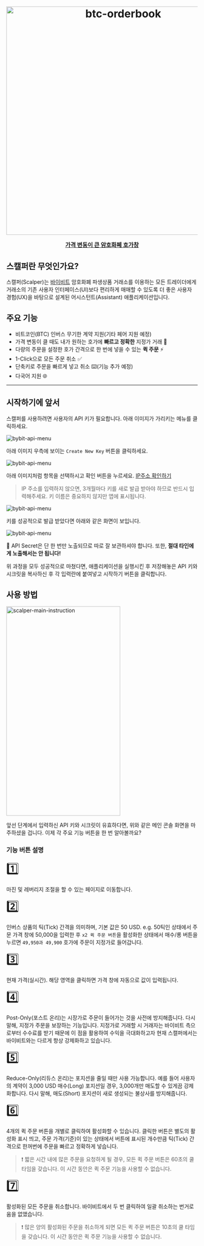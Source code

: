 <h1 align="center">
<div align="center">
  <a href="https://www.bybit.com" target="_blank">
    <img src="./images/btc-orderbook.gif" width="600" alt="btc-orderbook" />
    <div><p style="font-size: 15px; text-decoration: none; cursor: default;">가격 변동이 큰 암호화폐 호가창</p></div>
  </a>
</div>
</h1>

## 스캘퍼란 무엇인가요?

스캘퍼(Scalper)는 [바이비트](https://www.bybit.com/en-US/) 암호화폐 파생상품 거래소를 이용하는 모든 트레이더에게 거래소의 기존 사용자 인터페이스(UI)보다 편리하게 매매할 수 있도록 더 좋은 사용자 경험(UX)을 바탕으로 설계된 어시스턴트(Assistant) 애플리케이션입니다.


## 주요 기능

- 비트코인(BTC) 인버스 무기한 계약 지원(기타 페어 지원 예정)
- 가격 변동이 클 때도 내가 원하는 호가에 **빠르고 정확한** 지정가 거래 📌
- 다량의 주문을 설정한 호가 간격으로 한 번에 넣을 수 있는 **퀵 주문** ⚡️
- 1-Click으로 모든 주문 취소 ✅
- 단축키로 주문을 빠르게 넣고 취소 ⌨️(기능 추가 예정)
- 다국어 지원 🌐

---

## 시작하기에 앞서

스캘퍼를 사용하려면 사용자의 API 키가 필요합니다. 아래 이미지가 가리키는 메뉴를 클릭하세요.

![bybit-api-menu](./images/bybit-api-menu.png)

아래 이미지 우측에 보이는 `Create New Key` 버튼을 클릭하세요.

![bybit-api-menu](./images/create-api-key.png)

아래 이미지처럼 항목을 선택하시고 확인 버튼을 누르세요. [IP주소 확인하기](https://search.naver.com/search.naver?where=nexearch&sm=top_hty&fbm=0&ie=utf8&query=ip%EC%A3%BC%EC%86%8C+%ED%99%95%EC%9D%B8)

> IP 주소를 입력하지 않으면, 3개월마다 키를 새로 발급 받아야 하므로 반드시 입력해주세요. 키 이름은 중요하지 않지만 앱에 표시됩니다.

![bybit-api-menu](./images/create-api-key-2.png)

키를 성공적으로 발급 받았다면 아래와 같은 화면이 보입니다.

![bybit-api-menu](./images/create-api-key-3.png)

🚧 API Secret은 단 한 번만 노출되므로 따로 잘 보관하셔야 합니다. 또한, **절대 타인에게 노출해서는 안 됩니다!**

위 과정을 모두 성공적으로 마쳤다면, 애플리케이션을 실행시킨 후 저장해놓은 API 키와 시크릿을 복사하신 후 각 입력란에 붙여넣고 시작하기 버튼을 클릭합니다.

## 사용 방법

<img src="./images/scalper-main-ko-instruction.png" height="550" width="300" alt="scalper-main-instruction" />

앞선 단계에서 입력하신 API 키와 시크릿이 유효하다면, 위와 같은 메인 콘솔 화면을 마주하셨을 겁니다. 이제 각 주요 기능 버튼을 한 번 알아볼까요?

### 기능 버튼 설명

<div style="font-size: 30px">1️⃣</div>

마진 및 레버리지 조절을 할 수 있는 페이지로 이동합니다.

<div style="font-size: 30px">2️⃣</div>

인버스 상품의 틱(Tick) 간격을 의미하며, 기본 값은 50 USD.
e.g. 50틱인 상태에서 주문 가격 창에 50,000을 입력한 후 `x2 퀵 주문 버튼`을 활성화한 상태에서 매수/롱 버튼을 누르면 `49,950과 49,900` 호가에 주문이 지정가로 들어갑니다.

<div style="font-size: 30px">3️⃣</div>

현재 가격(실시간). 해당 영역을 클릭하면 가격 창에 자동으로 값이 입력됩니다.

<div style="font-size: 30px">4️⃣</div>

Post-Only(포스트 온리)는 시장가로 주문이 들어가는 것을 사전에 방지해줍니다. 다시 말해, 지정가 주문을 보장하는 기능입니다. 지정가로 거래할 시 거래자는 바이비트 측으로부터 수수료를 받기 때문에 이 점을 활용하여 수익을 극대화하고자 현재 스캘퍼에서는 바이비트와는 다르게 항상 강제화하고 있습니다.

<div style="font-size: 30px">5️⃣</div>

Reduce-Only(리듀스 온리)는 포지션을 줄일 때만 사용 가능합니다. 예를 들어 사용자의 계약이 3,000 USD 매수(Long) 포지션일 경우, 3,000개만 매도할 수 있게끔 강제화합니다. 다시 말해, 매도(Short) 포지션이 새로 생성되는 불상사를 방지해줍니다.

<div style="font-size: 30px">6️⃣</div>

4개의 퀵 주문 버튼을 개별로 클릭하여 활성화할 수 있습니다. 클릭한 버튼은 별도의 활성화 표시 띄고, 주문 가격(기준)이 있는 상태에서 버튼에 표시된 개수만큼 틱(Tick) 간격으로 한꺼번에 주문을 빠르고 정확하게 넣습니다.

> ❗️ 짧은 시간 내에 많은 주문을 요청하게 될 경우, 모든 퀵 주문 버튼은 60초의 쿨 타임을 갖습니다. 이 시간 동안은 퀵 주문 기능을 사용할 수 없습니다.

<div style="font-size: 30px">7️⃣</div>

활성화된 모든 주문을 취소합니다. 바이비트에서 두 번 클릭하여 일괄 취소하는 번거로움을 없앴습니다.

> ❗️ 많은 양의 활성화된 주문을 취소하게 되면 모든 퀵 주문 버튼은 10초의 쿨 타임을 갖습니다. 이 시간 동안은 퀵 주문 기능을 사용할 수 없습니다.


